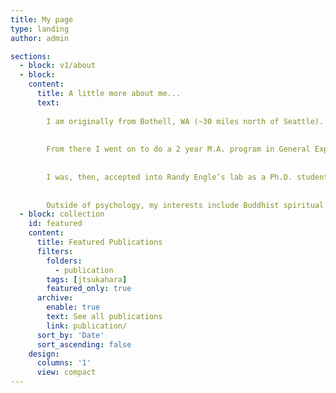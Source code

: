 ```yaml
---
title: My page
type: landing
author: admin

sections:
  - block: v1/about
  - block: 
    content:
      title: A little more about me...
      text: 
      
        I am originally from Bothell, WA (~30 miles north of Seattle). I will always consider Washington State as my home. I earned my B.A. in Behavioral Neuroscience at Western Washington University. This is where I found my interest in cognitive psychology. I took a year off after college to participate in an 8-week silent meditation retreat on Shamatha and the Four Immeasurables in Phuket, Thailand with my teacher [Alan Wallace](https://www.alanwallace.org). 
        
        
        From there I went on to do a 2 year M.A. program in General Experimental Psychology at California State University, San Bernardino (CSUSB). At CSUSB I worked with Dr. Hideya Koshino doing research on selective attention and working memory. 
        
        
        I was, then, accepted into Randy Engle’s lab as a Ph.D. student at Georgia Tech. I graduated with my Ph.D. in December 2022. My research in the lab involves investigating the nature of attention control with the use of pupillometry. I make use of the R statistical programming language to analyze data in a way that is most consistent with open science and reproducibility practices. I have developed several R Packages relevant to the lab's research. 
        
        
        Outside of psychology, my interests include Buddhist spiritual practice (mainly influenced by the Nyingma tradition from Tibetan Buddhism and Dzogchen teachings in particular), teaching meditation and mindfulness practices, hiking, camping, riding my bicycle around town, and photography.
  - block: collection
    id: featured
    content:
      title: Featured Publications
      filters:
        folders:
          - publication
        tags: [jtsukahara]
        featured_only: true
      archive:
        enable: true
        text: See all publications
        link: publication/
      sort_by: 'Date'
      sort_ascending: false
    design:
      columns: '1'
      view: compact
---
```

